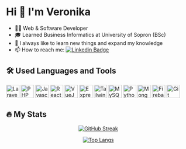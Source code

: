 # Hi :wave: I'm Veronika

- :woman_technologist: Web & Software Developer
- :mortar_board: Learned Business Informatics at University of Sopron (BSc)
- :rocket: I always like to learn new things and expand my knowledge
- :mailbox: How to reach me: [![Linkedin Badge](https://img.shields.io/badge/-ujvarivera-blue?style=flat&logo=Linkedin&logoColor=white)](https://www.linkedin.com/in/ujv%C3%A1ri-veronika-586119225)

## :hammer_and_wrench: Used Languages and Tools

<p align="left">
<img src="https://cdn.jsdelivr.net/gh/devicons/devicon/icons/laravel/laravel-plain-wordmark.svg" width="36" height="36" alt="Laravel"/>
<img src="https://cdn.jsdelivr.net/gh/devicons/devicon/icons/php/php-original.svg" width="36" height="36" alt="PHP"/>
<img src="https://cdn.jsdelivr.net/gh/devicons/devicon/icons/javascript/javascript-original.svg" width="36" height="36" alt="Javascript"/>
<img src="https://cdn.jsdelivr.net/gh/devicons/devicon/icons/react/react-original-wordmark.svg" width="36" height="36" alt="ReactJS"/>
<img src="https://cdn.jsdelivr.net/gh/devicons/devicon/icons/vuejs/vuejs-original-wordmark.svg" width="36" height="36" alt="VueJS" />
<img src="https://cdn.jsdelivr.net/gh/devicons/devicon/icons/express/express-original-wordmark.svg" width="36" height="36" alt="ExpressJS" />
<img src="https://cdn.jsdelivr.net/gh/devicons/devicon/icons/tailwindcss/tailwindcss-plain.svg" width="36" height="36" alt="TailwindCSS"/>
<img src="https://cdn.jsdelivr.net/gh/devicons/devicon/icons/mysql/mysql-original-wordmark.svg" width="36" height="36" alt="MySQL"/>
<img src="https://cdn.jsdelivr.net/gh/devicons/devicon/icons/python/python-original-wordmark.svg" width="36" height="36" alt="Python"/>
<img src="https://cdn.jsdelivr.net/gh/devicons/devicon/icons/mongodb/mongodb-original-wordmark.svg" width="36" height="36" alt="MongoDB"/>
<img src="https://cdn.jsdelivr.net/gh/devicons/devicon/icons/firebase/firebase-plain-wordmark.svg" width="36" height="36" alt="Firebase"/>
<img src="https://cdn.jsdelivr.net/gh/devicons/devicon/icons/git/git-original-wordmark.svg" width="36" height="36" alt="Git"/>
</p>

## :fire: My Stats

<div align="center">

[![GitHub Streak](https://github-readme-streak-stats.herokuapp.com?user=ujvarivera&theme=dark&ring=B884EB&fire=B884EB&currStreakLabel=B884EB)](https://git.io/streak-stats)

[![Top Langs](https://github-readme-stats.vercel.app/api/top-langs/?username=ujvarivera&layout=compact&theme=dracula)](https://github.com/anuraghazra/github-readme-stats)

</div>